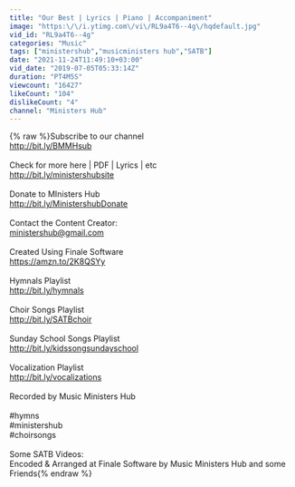 ```yaml
---
title: "Our Best | Lyrics | Piano | Accompaniment"
image: "https:\/\/i.ytimg.com\/vi\/RL9a4T6--4g\/hqdefault.jpg"
vid_id: "RL9a4T6--4g"
categories: "Music"
tags: ["ministershub","musicministers hub","SATB"]
date: "2021-11-24T11:49:10+03:00"
vid_date: "2019-07-05T05:33:14Z"
duration: "PT4M5S"
viewcount: "16427"
likeCount: "104"
dislikeCount: "4"
channel: "Ministers Hub"
---
```

{% raw %}Subscribe to our channel<br /><a rel="nofollow" target="blank" href="http://bit.ly/BMMHsub">http://bit.ly/BMMHsub</a><br /><br />Check for more here | PDF | Lyrics | etc<br /><a rel="nofollow" target="blank" href="http://bit.ly/ministershubsite">http://bit.ly/ministershubsite</a><br /><br />Donate to MInisters Hub <br /><a rel="nofollow" target="blank" href="http://bit.ly/MinistershubDonate">http://bit.ly/MinistershubDonate</a><br /><br />Contact the Content Creator:<br />ministershub@gmail.com<br /><br />Created Using Finale Software<br /><a rel="nofollow" target="blank" href="https://amzn.to/2K8QSYy">https://amzn.to/2K8QSYy</a><br /><br />Hymnals Playlist<br /><a rel="nofollow" target="blank" href="http://bit.ly/hymnals">http://bit.ly/hymnals</a><br /><br />Choir Songs Playlist<br /><a rel="nofollow" target="blank" href="http://bit.ly/SATBchoir">http://bit.ly/SATBchoir</a><br /><br />Sunday School Songs Playlist<br /><a rel="nofollow" target="blank" href="http://bit.ly/kidssongsundayschool">http://bit.ly/kidssongsundayschool</a><br /><br />Vocalization Playlist<br /><a rel="nofollow" target="blank" href="http://bit.ly/vocalizations">http://bit.ly/vocalizations</a><br /><br />Recorded by Music Ministers Hub<br /><br />#hymns<br />#ministershub<br />#choirsongs<br /><br />Some SATB Videos: <br />Encoded &amp; Arranged at Finale Software by Music Ministers Hub and some Friends{% endraw %}
